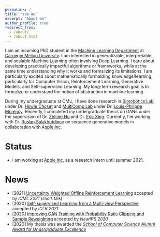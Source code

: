 ```yaml
---
permalink: /
title: "Yue Wu"
excerpt: "About me"
author_profile: true
redirect_from: 
  - /about/
  - /about.html
---
```


I am an incoming PhD student in the [Machine Learning Department](https://www.ml.cmu.edu/) at [Carnegie Mellon University](https://www.cmu.edu/). I am interested in generalizable, interpretable, and scalable Machine Learning often involving Deep Learning. I care about developing practically impactful algorithms or frameworks, while at the same time understanding why it works and formalizing its limitations. I am particularly excited about mathematically formalizing knowledge/learning, particularly for Computer Vision, Reinforcement Learning, Generative Models, and Self-supervised Learning. My long-term research goal is to formalize or understand the notion of abstraction in machine learning.


During my undergraduate at CMU, I have done research in [Biorobotics Lab](http://biorobotics.ri.cmu.edu/index.php) under Dr. [Howie Choset](https://www.cs.cmu.edu/~./choset/) and [MultiComp Lab](http://multicomp.cs.cmu.edu/) under Dr. [Louis-Philippe Morency](https://www.cs.cmu.edu/~morency/). Recently, I completed my undergraduate thesis on GANs under the supervision of Dr. [Zhiting Hu](http://zhiting.ucsd.edu/) and Dr. [Eric Xing](http://www.cs.cmu.edu/~epxing/). Currently, I'm working with Dr. [Ruslan Salakhutdinov](https://www.cs.cmu.edu/~rsalakhu/) on sequence generative models in collaboration with [Apple Inc.](https://machinelearning.apple.com/)

Status
======
- I am working at [Apple Inc.](https://machinelearning.apple.com/) as a research intern until summer 2021.

News
======
- [2021] [Uncertainty Weighted Offline Reinforcement Learning](https://www.yuewu.ml/publication/UWAC) accepted by *ICML 2021* (short talk)
- [2020] [Self-supervised Learning from a Multi-view Perspective](https://www.yuewu.ml/publication/ssl-from-multiview) accepted by *ICLR 2021*
- [2020] [Improving GAN Training with Probability Ratio Clipping and Sample Reweighting](https://arxiv.org/abs/2006.06900) accepted by *NeurIPS 2020*
- [2020] My thesis was awarded the [*School of Computer Science Alumni Award for Undergraduate Excellence*](https://scsdean.cs.cmu.edu/alerts/daily_comms/2020.05.15_scs-today.pdf)
